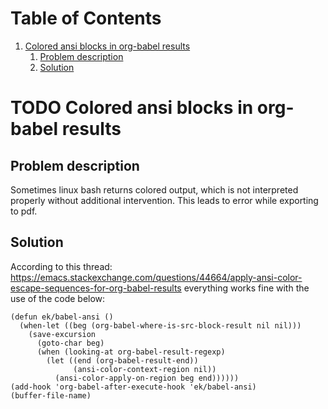 
# Table of Contents

1.  [Colored ansi blocks in org-babel results](#org0040464)
    1.  [Problem description](#org1589668)
    2.  [Solution](#org8de3258)



<a id="org0040464"></a>

# TODO Colored ansi blocks in org-babel results


<a id="org1589668"></a>

## Problem description

Sometimes linux bash returns colored output, which is not
interpreted properly without additional intervention. This leads
to error while exporting to pdf.


<a id="org8de3258"></a>

## Solution

According to this thread:
<https://emacs.stackexchange.com/questions/44664/apply-ansi-color-escape-sequences-for-org-babel-results>
everything works fine with the use of the code below: 

    (defun ek/babel-ansi ()
      (when-let ((beg (org-babel-where-is-src-block-result nil nil)))
        (save-excursion
          (goto-char beg)
          (when (looking-at org-babel-result-regexp)
            (let ((end (org-babel-result-end))
                  (ansi-color-context-region nil))
              (ansi-color-apply-on-region beg end))))))
    (add-hook 'org-babel-after-execute-hook 'ek/babel-ansi)
    (buffer-file-name)

